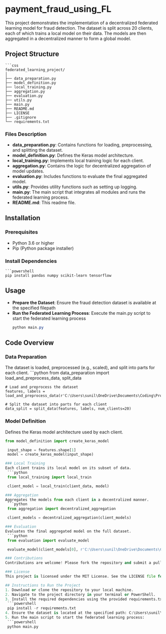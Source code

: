 # payment_fraud_using_FL
This project demonstrates the implementation of a decentralized federated learning model for fraud detection. The dataset is split across 20 clients, each of which trains a local model on their data. The models are then aggregated in a decentralized manner to form a global model.

## Project Structure
    ```css
    federated_learning_project/
    │
    ├── data_preparation.py
    ├── model_definition.py
    ├── local_training.py
    ├── aggregation.py
    ├── evaluation.py
    ├── utils.py
    ├── main.py
    ├── README.md
    ├── LICENSE
    ├── .gitignore
    └── requirements.txt

### Files Description

- **data_preparation.py**: Contains functions for loading, preprocessing, and splitting the dataset.
- **model_definition.py**: Defines the Keras model architecture.
- **local_training.py**: Implements local training logic for each client.
- **aggregation.py**: Contains the logic for decentralized aggregation of model updates.
- **evaluation.py**: Includes functions to evaluate the final aggregated model.
- **utils.py**: Provides utility functions such as setting up logging.
- **main.py**: The main script that integrates all modules and runs the federated learning process.
- **README.md**: This readme file.

## Installation

### Prerequisites

- Python 3.6 or higher
- Pip (Python package installer)

### Install Dependencies
    ```powershell
    pip install pandas numpy scikit-learn tensorflow

## Usage
- **Prepare the Dataset**: Ensure the fraud detection dataset is available at the specified filepath
- **Run the Federated Learning Process**: Execute the main.py script to start the federated learning process
    ```powershell
    python main.py

## Code Overview

### Data Preparation
The dataset is loaded, preprocessed (e.g., scaled), and split into parts for each client.
    ```python
    from data_preparation import load_and_preprocess_data, split_data

    # Load and preprocess the dataset
    features, labels = load_and_preprocess_data(r'C:\Users\sunil\OneDrive\Documents\Coding\Projects\payment_fraud_using_FL\payment_fraud_dataset.csv')

    # Split the dataset into parts for each client
    data_split = split_data(features, labels, num_clients=20)

### Model Definition
Defines the Keras model architecture used by each client.
   ```python
   from model_definition import create_keras_model

    input_shape = features.shape[1]
    model = create_keras_model(input_shape)

### Local Training
Each client trains its local model on its subset of data.
    ```python
    from local_training import local_train

    client_model = local_train(client_data, model)

### Aggregation
Aggregates the models from each client in a decentralized manner.
    ```python
    from aggregation import decentralized_aggregation

    client_models = decentralized_aggregation(client_models)

### Evaluation
Evaluates the final aggregated model on the full dataset.
    ```python
    from evaluation import evaluate_model

    evaluate_model(client_models[0], r'C:\Users\sunil\OneDrive\Documents\Coding\Projects\payment_fraud_using_FL\payment_fraud_dataset.csv')

### Contributions
Contributions are welcome! Please fork the repository and submit a pull request with your improvements.

### License
This project is licensed under the MIT License. See the LICENSE file for more details.

## Instructions to Run the Project
1. Download or clone the repository to your local machine.
2. Navigate to the project directory in your terminal or PowerShell.
3. Install the required dependencies using the provided requirements.txt file:
    ```powershell
    pip install -r requirements.txt
4. Ensure the dataset is located at the specified path: C:\Users\sunil\OneDrive\Documents\Coding\Projects\payment_fraud_using_FL\payment_fraud_dataset.csv.
5. Run the main script to start the federated learning process:
    ```powershell
    python main.py